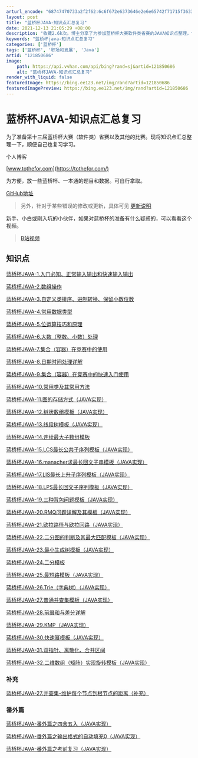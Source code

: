 ```yaml
---
arturl_encode: "68747470733a2f2f62:6c6f672e6373646e2e6e65742f71715f36333539333633322f:61727469636c652f64657461696c732f313231383530363836"
layout: post
title: "蓝桥杯JAVA-知识点汇总复习"
date: 2021-12-13 21:05:29 +08:00
description: "收藏2.6k次。博主分享了为参加蓝桥杯大赛软件类省赛的JAVA知识点整理，包括入门、输入输出、数组操"
keywords: "蓝桥杯java-知识点汇总复习"
categories: ['蓝桥杯']
tags: ['蓝桥杯', '职场和发展', 'Java']
artid: "121850686"
image:
    path: https://api.vvhan.com/api/bing?rand=sj&artid=121850686
    alt: "蓝桥杯JAVA-知识点汇总复习"
render_with_liquid: false
featuredImage: https://bing.ee123.net/img/rand?artid=121850686
featuredImagePreview: https://bing.ee123.net/img/rand?artid=121850686
---
```


# 蓝桥杯JAVA-知识点汇总复习

为了准备第十三届蓝桥杯大赛（软件类）省赛以及其他的比赛。现将知识点汇总整理一下，顺便自己也复习学习。

个人博客
  
[www.tothefor.com](https://tothefor.com/)

为方便，放一些蓝桥杯、一本通的题目和数据。可自行拿取。

[GitHub地址](https://github.com/HEEKDragonOne/ACM)

> 另外，针对于某些错误的修改或更新，具体可见
> [更新说明](https://tothefor.com/DragonOne/18b3a384.html)

新手、小白或刚入坑的小伙伴，如果对蓝桥杯的准备有什么疑惑的，可以看看这个视频。

> [B站视频](https://www.bilibili.com/video/BV1u84y1w7xt/?vd_source=9d357a0078f83b84c2aa6103ac66e369)

## 知识点

[蓝桥杯JAVA-1.入门必知、正常输入输出和快速输入输出](https://blog.csdn.net/qq_63593632/article/details/121850261)
  
[蓝桥杯JAVA-2.数组操作](https://blog.csdn.net/qq_63593632/article/details/121850359)
  
[蓝桥杯JAVA-3.自定义类排序、进制转换、保留小数位数](https://blog.csdn.net/qq_63593632/article/details/121850419)
  
[蓝桥杯JAVA-4.常用数据类型](https://blog.csdn.net/qq_63593632/article/details/121850450)
  
[蓝桥杯JAVA-5.位运算技巧和原理](https://blog.csdn.net/qq_63593632/article/details/121850590)
  
[蓝桥杯JAVA-6.大数（整数、小数）处理](https://blog.csdn.net/qq_63593632/article/details/121850496)
  
[蓝桥杯JAVA-7.集合（容器）在竞赛中的使用](https://blog.csdn.net/qq_63593632/article/details/121850522)
  
[蓝桥杯JAVA-8.日期时间处理详解](https://blog.csdn.net/qq_63593632/article/details/121937821)
  
[蓝桥杯JAVA-9.集合（容器）在竞赛中的快速入门使用](https://blog.csdn.net/qq_63593632/article/details/121998191)
  
[蓝桥杯JAVA-10.常用类及其常用方法](https://blog.csdn.net/qq_63593632/article/details/122387140)
  
[蓝桥杯JAVA-11.图的存储方式（JAVA实现）](https://blog.csdn.net/qq_63593632/article/details/122477408)
  
[蓝桥杯JAVA-12.树状数组模板（JAVA实现）](https://blog.csdn.net/qq_63593632/article/details/122529279)
  
[蓝桥杯JAVA-13.线段树模板（JAVA实现）](https://blog.csdn.net/qq_63593632/article/details/122529322)
  
[蓝桥杯JAVA-14.连续最大子数组模板](https://blog.csdn.net/qq_63593632/article/details/122833281)
  
[蓝桥杯JAVA-15.LCS最长公共子序列模板（JAVA实现）](https://blog.csdn.net/qq_63593632/article/details/122833305)
  
[蓝桥杯JAVA-16.manacher求最长回文子串模板（JAVA实现）](https://blog.csdn.net/qq_63593632/article/details/122833319)
  
[蓝桥杯JAVA-17.LIS最长上升子序列模板（JAVA实现）](https://blog.csdn.net/qq_63593632/article/details/122833334)
  
[蓝桥杯JAVA-18.LPS最长回文子序列模板（JAVA实现）](https://blog.csdn.net/qq_63593632/article/details/122833355)
  
[蓝桥杯JAVA-19.三种背包问题模板（JAVA实现）](https://blog.csdn.net/qq_63593632/article/details/122833368)
  
[蓝桥杯JAVA-20.RMQ问题详解及其模板（JAVA实现）](https://blog.csdn.net/qq_63593632/article/details/122833378)
  
[蓝桥杯JAVA-21.欧拉路径与欧拉回路（JAVA实现）](https://blog.csdn.net/qq_63593632/article/details/122833382)
  
[蓝桥杯JAVA-22.二分图的判断及其最大匹配模板（JAVA实现）](https://blog.csdn.net/qq_63593632/article/details/122833391)
  
[蓝桥杯JAVA-23.最小生成树模板（JAVA实现）](https://blog.csdn.net/qq_63593632/article/details/122833397)
  
[蓝桥杯JAVA-24.二分模板](https://blog.csdn.net/qq_63593632/article/details/122973065)
  
[蓝桥杯JAVA-25.最短路模板（JAVA实现）](https://blog.csdn.net/qq_63593632/article/details/122973087)
  
[蓝桥杯JAVA-26.Trie（字典树）（JAVA实现）](https://blog.csdn.net/qq_63593632/article/details/122973104)
  
[蓝桥杯JAVA-27.普通并查集模板（JAVA实现）](https://blog.csdn.net/qq_63593632/article/details/122973118)
  
[蓝桥杯JAVA-28.前缀和与差分详解](https://blog.csdn.net/qq_63593632/article/details/122973131)
  
[蓝桥杯JAVA-29.KMP（JAVA实现）](https://blog.csdn.net/qq_63593632/article/details/122973142)
  
[蓝桥杯JAVA-30.快速幂模板（JAVA实现）](https://blog.csdn.net/qq_63593632/article/details/122973154)
  
[蓝桥杯JAVA-31.双指针、离散化、合并区间](https://blog.csdn.net/qq_63593632/article/details/122973161)
  
[蓝桥杯JAVA-32.二维数组（矩阵）实现旋转模板（JAVA实现）](https://blog.csdn.net/qq_63593632/article/details/123074062)

### 补充

[蓝桥杯JAVA-27.并查集-维护每个节点到根节点的距离（补充）](https://blog.csdn.net/qq_63593632/article/details/123960234)

### 番外篇

[蓝桥杯JAVA-番外篇之四舍五入（JAVA实现）](https://blog.csdn.net/qq_63593632/article/details/123524449)
  
[蓝桥杯JAVA-番外篇之输出格式的自动填充0（JAVA实现）](https://blog.csdn.net/qq_63593632/article/details/123751482)
  
[蓝桥杯JAVA-番外篇之考前复习（JAVA实现）](https://blog.csdn.net/qq_63593632/article/details/123988661)